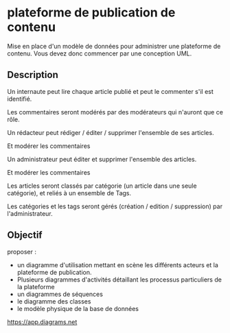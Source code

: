 # plateforme de publication de contenu

Mise en place d'un modèle de données pour administrer une plateforme de contenu.
Vous devez donc commencer par une conception UML.

## Description

Un internaute peut lire chaque article publié et peut le commenter s'il est identifié.

Les commentaires seront modérés par des modérateurs qui n'auront que ce rôle.

Un rédacteur peut rédiger / éditer / supprimer l'ensemble de ses articles.

Et modérer les commentaires


Un administrateur peut éditer et supprimer l'ensemble des articles.

Et modérer les commentaires


Les articles seront classés par catégorie (un article dans une seule catégorie), et reliés à un ensemble de Tags.

Les catégories et les tags seront gérés (création / edition / suppression) par l'administrateur.


## Objectif 

proposer :

*	un diagramme d'utilisation mettant en scène les différents acteurs et la plateforme de publication.
*	Plusieurs diagrammes d'activités détaillant les processus particuliers de la plateforme
* 	un diagrammes de séquences
*  le diagramme des classes
*  le modèle physique de la base de données

https://app.diagrams.net

